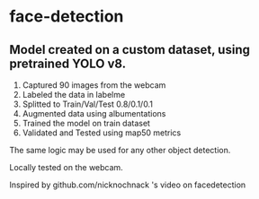 # face-detection

## Model created on a custom dataset, using pretrained YOLO v8.

1. Captured 90 images from the webcam
2. Labeled the data in labelme
3. Splitted to Train/Val/Test 0.8/0.1/0.1
4. Augmented data using albumentations
5. Trained the model on train dataset
6. Validated and Tested using map50 metrics

The same logic may be used for any other object detection.

Locally tested on the webcam.

Inspired by github.com/nicknochnack 's video on facedetection
